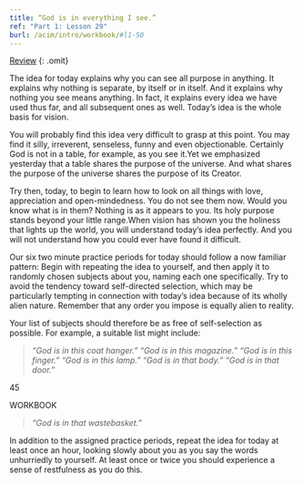 ```yaml
---
title: “God is in everything I see.”
ref: "Part 1: Lesson 29"
burl: /acim/intro/workbook/#l1-50
---
```


<a class="hide-review" href="/acim/workbook/l056/#l029">Review</a>
{: .omit}

The idea for today explains why you can see all purpose in anything. It
explains why nothing is separate, by itself or in itself. And it
explains why nothing you see means anything. In fact, it explains every
idea we have used thus far, and all subsequent ones as well. Today’s
idea is the whole basis for vision.

You will probably find this idea very difficult to grasp at this point.
You may find it silly, irreverent, senseless, funny and even
objectionable. Certainly God is not in a table, for example, as you see
it.Yet we emphasized yesterday that a table shares the purpose of the
universe. And what shares the purpose of the universe shares the purpose
of its Creator.

Try then, today, to begin to learn how to look on all things with love,
appreciation and open-mindedness. You do not see them now. Would you
know what is in them? Nothing is as it appears to you. Its holy purpose
stands beyond your little range.When vision has shown you the holiness
that lights up the world, you will understand today’s idea perfectly.
And you will not understand how you could ever have found it difficult.

Our six two minute practice periods for today should follow a now
familiar pattern: Begin with repeating the idea to yourself, and then
apply it to randomly chosen subjects about you, naming each one
specifically. Try to avoid the tendency toward self-directed selection,
which may be particularly tempting in connection with today’s idea
because of its wholly alien nature. Remember that any order you impose
is equally alien to reality.

Your list of subjects should therefore be as free of self-selection as
possible. For example, a suitable list might include:

> *“God is in this coat hanger.” “God is in this magazine.” “God is in
> this finger.” “God is in this lamp.” “God is in that body.” “God is in
> that door.”*

45

WORKBOOK

> *“God is in that wastebasket.”*

In addition to the assigned practice periods, repeat the idea for today
at least once an hour, looking slowly about you as you say the words
unhurriedly to yourself. At least once or twice you should experience a
sense of restfulness as you do this.

